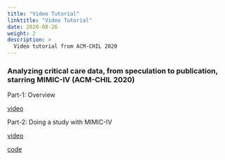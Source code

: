 ```yaml
---
title: "Video Tutorial"
linktitle: "Video Tutorial"
date: 2020-08-26
weight: 2
description: >
  Video tutorial from ACM-CHIL 2020
---
```


### Analyzing critical care data, from speculation to publication, starring MIMIC-IV (ACM-CHIL 2020)

Part-1: Overview

[video](https://www.chilconference.org/tutorial_d.html)

Part-2: Doing a study with MIMIC-IV

[video](https://www.chilconference.org/tutorial_f.html)

[code](https://github.com/alistairewj/mimic-iv-aline-study)

